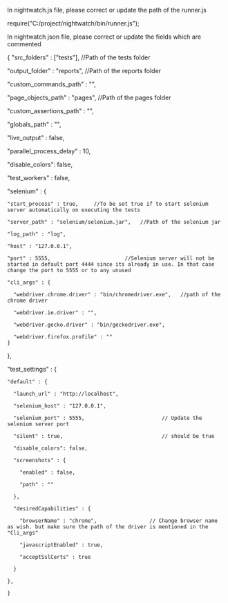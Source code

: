 In nightwatch.js file, please correct or update the path of the runner.js

require("C:/project/nightwatch/bin/runner.js");


In nightwatch json file, please correct or update the fields which are commented

{
  "src_folders" : ["tests"],   //Path of the tests folder
  
  "output_folder" : "reports", //Path of the reports folder
  
  "custom_commands_path" : "",
  
  "page_objects_path" : "pages",  //Path of the pages folder
  
  "custom_assertions_path" : "",
  
  "globals_path" : "",
  
  "live_output" : false,
  
  "parallel_process_delay" : 10,
  
  "disable_colors": false,
  
  "test_workers" : false,

  "selenium" : {
  
    "start_process" : true,     //To be set true if to start selenium server automatically on executing the tests
    
    "server_path" : "selenium/selenium.jar",   //Path of the selenium jar 
    
    "log_path" : "log",    
    
    "host" : "127.0.0.1",
    
    "port" : 5555,                        //Selenium server will not be started in default port 4444 since its already in use. In that case change the port to 5555 or to any unused
    
    "cli_args" : {
    
      "webdriver.chrome.driver" : "bin/chromedriver.exe",   //path of the chrome driver
      
      "webdriver.ie.driver" : "",
      
      "webdriver.gecko.driver" : "bin/geckodriver.exe", 
      
      "webdriver.firefox.profile" : ""
    }
    
  },

  "test_settings" : {
  
    "default" : {
    
      "launch_url" : "http://localhost",
      
      "selenium_host" : "127.0.0.1",
      
      "selenium_port" : 5555,                         // Update the selenium server port 
      
      "silent" : true,                                // should be true
      
      "disable_colors": false,
      
      "screenshots" : {
        
        "enabled" : false,
       
        "path" : ""
     
      },
      
      "desiredCapabilities" : {
        
        "browserName" : "chrome",                 // Change browser name as wish. but make sure the path of the driver is mentioned in the "Cli_args"
        
        "javascriptEnabled" : true,
       
        "acceptSslCerts" : true
      
      }
    
    },
   
    }